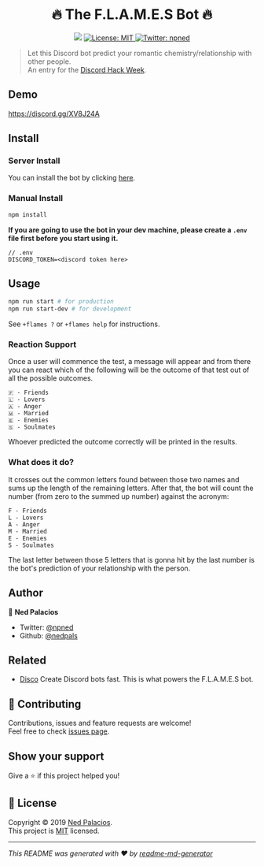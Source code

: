 <h1 align="center">🔥 The F.L.A.M.E.S Bot 🔥</h1>
<p align="center">
  <img src="https://img.shields.io/badge/version-1.0.0-blue.svg?cacheSeconds=2592000" />
  <a href="LICENSE">
    <img alt="License: MIT" src="https://img.shields.io/badge/License-MIT-yellow.svg" target="_blank" />
  </a>
  <a href="https://twitter.com/npned">
    <img alt="Twitter: npned" src="https://img.shields.io/twitter/follow/npned.svg?style=social" target="_blank" />
  </a>
</p>

> Let this Discord bot predict your romantic chemistry/relationship with other people. <br /> An entry for the [Discord Hack Week](https://blog.discordapp.com/discord-community-hack-week-build-and-create-alongside-us-6b2a7b7bba33).

## Demo
https://discord.gg/XV8J24A

## Install
### Server Install
You can install the bot by clicking [here](https://discordapp.com/api/oauth2/authorize?client_id=593572228784848907&permissions=1073817664&scope=bot).

### Manual Install
```sh
npm install
```

**If you are going to use the bot in your dev machine, please create a `.env` file first before you start using it.**
```env
// .env
DISCORD_TOKEN=<discord token here>
```

## Usage

```sh
npm run start # for production
npm run start-dev # for development
```

See `+flames ?` or `+flames help` for instructions.

### Reaction Support
Once a user will commence the test, a message will appear and from there you can react which of the following will be the outcome of that test out of all the possible outcomes.
```
🇫 - Friends
🇱 - Lovers
🇦 - Anger
🇲 - Married
🇪 - Enemies
🇸 - Soulmates
```
Whoever predicted the outcome correctly will be printed in the results.

### What does it do?
It crosses out the common letters found between those two names and sums up the length of the remaining letters. After that, the bot will count the number (from zero to the summed up number) against the acronym:
```
F - Friends
L - Lovers
A - Anger
M - Married
E - Enemies
S - Soulmates
```
The last letter between those 5 letters that is gonna hit by the last number is the bot's prediction of your relationship with the person.

## Author

👤 **Ned Palacios**

* Twitter: [@npned](https://twitter.com/npned)
* Github: [@nedpals](https://github.com/nedpals)

## Related
- [Disco](https://github.com/nedpals/disco) Create Discord bots fast. This is what powers the F.L.A.M.E.S bot.

## 🤝 Contributing

Contributions, issues and feature requests are welcome!<br />Feel free to check [issues page](https://github.com/nedpals/flames-bot/issues).

## Show your support

Give a ⭐️ if this project helped you!

## 📝 License

Copyright © 2019 [Ned Palacios](https://github.com/nedpals).<br />
This project is [MIT](LICENSE) licensed.

***
_This README was generated with ❤️ by [readme-md-generator](https://github.com/kefranabg/readme-md-generator)_